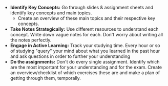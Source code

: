 - **Identify Key Concepts:**  Go through slides & assignment sheets and identify key concepts and main topics.
	- Create an overview of these main topics and their respective key concepts.
- **Take Notes Strategically:** Use different resources to understand each concept. Write down vague notes for each. Don't worry about writing all the notes perfectly.
- **Engage in Active Learning:** Track your studying time. Every hour or so of studying "query" your mind about what you learned in the past hour and ask questions in order to further your understanding 
- **Do the assignments:** Don't do every single assignment. Identify which are the most important for your understanding and for the exam. Create an overview/checklist of which exercises these are and make a plan of getting through them, temporally.